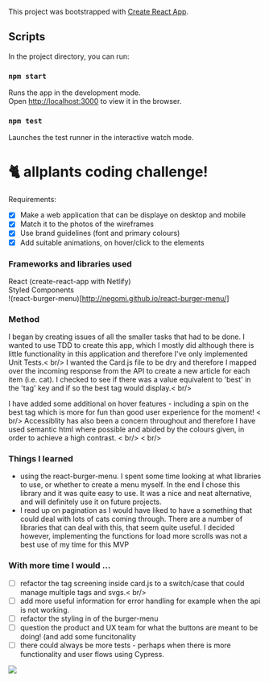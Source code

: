 This project was bootstrapped with [Create React App](https://github.com/facebook/create-react-app).

## Scripts

In the project directory, you can run:

### `npm start`

Runs the app in the development mode.<br />
Open [http://localhost:3000](http://localhost:3000) to view it in the browser.

### `npm test`

Launches the test runner in the interactive watch mode.<br />

# 🐈 allplants coding challenge!

Requirements: <br />
- [X] Make a web application that can be displaye on desktop and mobile
- [X] Match it to the photos of the wireframes
- [X] Use brand guidelines (font and primary colours)
- [X] Add suitable animations, on hover/click to the elements

### Frameworks and libraries used
React (create-react-app with Netlify)<br />
Styled Components<br />
!(react-burger-menu)[http://negomi.github.io/react-burger-menu/]

### Method
I began by creating issues of all the smaller tasks that had to be done. 
I wanted to use TDD to create this app, which I mostly did although there is little functionality in this application and therefore I've only implemented Unit Tests.< br/>
I wanted the Card.js file to be dry and therefore I mapped over the incoming response from the API to create a new article for each item (i.e. cat). I checked to see if there was a value equivalent to 'best' in the 'tag' key and if so the best tag would display.< br/>


I have added some additional on hover features - including a spin on the best tag which is more for fun than good user experience for the moment! < br/>
Accessiblity has also been a concern throughout and therefore I have used semantic html where possible and abided by the colours given, in order to achieve a high contrast. < br/>
 < br/>
### Things I learned
- using the react-burger-menu. I spent some time looking at what libraries to use, or whether to create a menu myself. In the end I chose this library and it was quite easy to use. It was a nice and neat alternative, and will definitely use it on future projects.
- I read up on pagination as I would have liked to have a something that could deal with lots of cats coming through. There are a number of libraries that can deal with this, that seem quite useful. I decided however, implementing the functions for load more scrolls was not a best use of my time for this MVP


### With more time I would ...
- [ ] refactor the tag screening inside card.js to a switch/case that could manage multiple tags and svgs.< br/>
- [ ] add more useful information for error handling for example when the api is not working.
- [ ] refactor the styling in of the burger-menu
- [ ] question the product and UX team for what the buttons are meant to be doing! (and add some funcitonality
- [ ] there could always be more tests - perhaps when there is more functionality and user flows using Cypress.

![](https://media.giphy.com/media/JIX9t2j0ZTN9S/giphy.gif)
